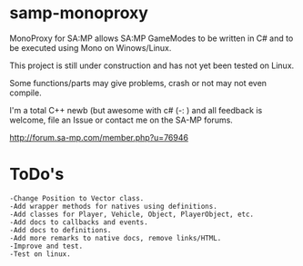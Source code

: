 samp-monoproxy
==============

MonoProxy for SA:MP allows SA:MP GameModes to be written in C# and to be executed using Mono on Winows/Linux.

This project is still under construction and has not yet been tested on Linux.

Some functions/parts may give problems, crash or not may not even compile.

I'm a total C++ newb (but awesome with c# (-: ) and all feedback is welcome, file an Issue or contact me on the SA-MP forums.

http://forum.sa-mp.com/member.php?u=76946

ToDo's
======
    -Change Position to Vector class.
    -Add wrapper methods for natives using definitions.
    -Add classes for Player, Vehicle, Object, PlayerObject, etc.
    -Add docs to callbacks and events.
    -Add docs to definitions.
    -Add more remarks to native docs, remove links/HTML.
    -Improve and test.
    -Test on linux.
